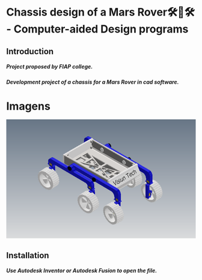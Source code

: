 # Chassis design of a Mars Rover🛠🤖🛠 - Computer-aided Design programs

## Introduction

##### Project proposed by FIAP college.
##### Development project of a chassis for a Mars Rover in cad software.

# Imagens

![imagem do projeto](https://github.com/Muzashii/Mars_Rover/blob/main/foto.png)

## Installation

##### Use Autodesk Inventor or Autodesk Fusion to open the file.
